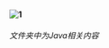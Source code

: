 #### ![1](https://img.shields.io/badge/%E7%BC%96%E7%A8%8B%E8%AF%AD%E8%A8%80-Java-green.svg)
###### 文件夹中为Java相关内容
